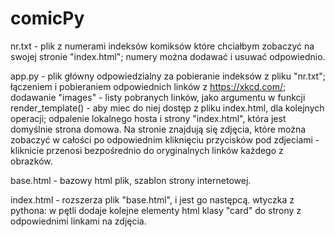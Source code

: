 # comicPy

nr.txt - plik z numerami indeksów komiksów które chciałbym zobaczyć na swojej stronie "index.html";
		 numery można dodawać i usuwać odpowiednio.

app.py - plik główny odpowiedzialny za pobieranie indeksów z pliku "nr.txt";
		 łączeniem i pobieraniem odpowiednich linków z https://xkcd.com/;
		 dodawanie "images" - listy pobranych linków, jako argumentu w funkcji render_template() - 
		 aby miec do niej dostęp z pliku index.html, dla kolejnych operacji;
		 odpalenie lokalnego hosta i strony "index.html", która jest domyślnie strona domowa.
		 Na stronie znajdują się zdjęcia, które można zobaczyć w całości po odpowiednim kliknięciu
		 przycisków pod zdjeciami - kliknicie przenosi bezpośrednio do oryginalnych linków każdego z obrazków.

base.html - bazowy html plik, szablon strony internetowej.

index.html - rozszerza plik "base.html", i jest go następcą. wtyczka z pythona:
			 w pętli dodaje kolejne elementy html klasy "card" do strony z odpowiednimi linkami na zdjęcia.

